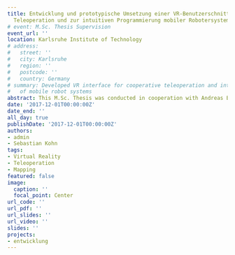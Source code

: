 ```yaml
---
title: Entwicklung und prototypische Umsetzung einer VR-Benutzerschnittelle zur kooperativen
  Teleoperation und zur intuitiven Programmierung mobiler Robotersysteme
# event: M.Sc. Thesis Supervision
event_url: ''
location: Karlsruhe Institute of Technology
# address:
#   street: ''
#   city: Karlsruhe
#   region: ''
#   postcode: ''
#   country: Germany
# summary: Developed VR interface for cooperative teleoperation and intuitive programming
#   of mobile robot systems
abstract: This M.Sc. Thesis was conducted in cooperation with Andreas Blank from the University of Erlangen. The goal was to achieve efficient transfer of depth data from remote locations to facilitate teleoperation of a robotic arm. As a demonstrator an operator wearing a VR  headset in Karlsruhe was able to successfully operate a robot arm in Erlangen, with minimal to to lag both in the transfer of depth data or in commands to the robot. 
date: '2017-12-01T00:00:00Z'
date_end: ''
all_day: true
publishDate: '2017-12-01T00:00:00Z'
authors:
- admin
- Sebastian Kohn 
tags:
- Virtual Reality
- Teleoperation
- Mapping
featured: false
image:
  caption: ''
  focal_point: Center
url_code: ''
url_pdf: ''
url_slides: ''
url_video: ''
slides: ''
projects:
- entwicklung
---
```

